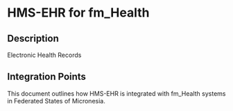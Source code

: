 # HMS-EHR for fm_Health

## Description

Electronic Health Records

## Integration Points

This document outlines how HMS-EHR is integrated with fm_Health systems in Federated States of Micronesia.
